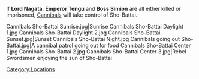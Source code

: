 If **Lord Nagata**, **Emperor Tengu** and **Boss Simion** are all either
killed or imprisoned, [Cannibals](03%20-%20Projects%20&%20Wikis/Kenshi/Kenshi%20Wiki/Kenshi%20Wiki%20Template/Sho-Battai/Cannibals.md "wikilink") will take
control of Sho-Battai.

Cannibals Sho-Battai Sunrise.jpg\|Sunrise Cannibals Sho-Battai Daylight
1.jpg Cannibals Sho-Battai Daylight 2.jpg Cannibals Sho-Battai
Sunset.jpg\|Sunset Cannibals Sho-Battai Night.jpg Cannibals going out
Sho-Battai.jpg\|A cannibal patrol going out for food Cannibals
Sho-Battai Center 1.jpg Cannibals Sho-Battai 2.jpg Cannibals Sho-Battai
Center 3.jpg\|Rebel Swordsmen enjoying the sun of Sho-Battai

[Category:Locations](Category:Locations "wikilink")
